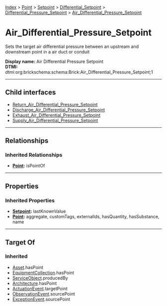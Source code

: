 [Index](../../../../../index.md) > [Point](../../../../Point.md) > [Setpoint](../../../Setpoint.md) > [Differential_Setpoint](../../Differential_Setpoint.md) > [Differential_Pressure_Setpoint](../Differential_Pressure_Setpoint.md) > [Air_Differential_Pressure_Setpoint](#)
# Air_Differential_Pressure_Setpoint

Sets the target air differential pressure between an upstream and downstream point in a air duct or conduit


**Display name:** Air Differential Pressure Setpoint<br />
**DTMI:** dtmi:org:brickschema:schema:Brick:Air_Differential_Pressure_Setpoint;1

---

## Child interfaces
* [Return_Air_Differential_Pressure_Setpoint](Return_Air_Differential_Pressure_Setpoint.md)
* [Discharge_Air_Differential_Pressure_Setpoint](Discharge_Air_Differential_Pressure_Setpoint.md)
* [Exhaust_Air_Differential_Pressure_Setpoint](Exhaust_Air_Differential_Pressure_Setpoint.md)
* [Supply_Air_Differential_Pressure_Setpoint](Supply_Air_Differential_Pressure_Setpoint.md)

---

## Relationships

### Inherited Relationships
* **[Point](../../../../Point.md):** isPointOf

---

## Properties

### Inherited Properties
* **[Setpoint](../../../Setpoint.md):** lastKnownValue
* **[Point](../../../../Point.md):** aggregate, customTags, externalIds, hasQuantity, hasSubstance, name

---

## Target Of
### Inherited
* [Asset](../../../../../Asset/Asset.md).hasPoint
* [EquipmentCollection](../../../../../Collection/EquipmentCollection.md).hasPoint
* [ServiceObject](../../../../../Information/ServiceObject/ServiceObject.md).producedBy
* [Architecture](../../../../../Space/Architecture/Architecture.md).hasPoint
* [ActuationEvent](../../../../../Event/PointEvent/ActuationEvent.md).targetPoint
* [ObservationEvent](../../../../../Event/PointEvent/ObservationEvent.md).sourcePoint
* [ExceptionEvent](../../../../../Event/PointEvent/ExceptionEvent.md).sourcePoint
